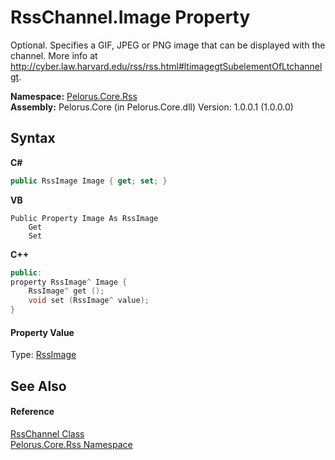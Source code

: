 # RssChannel.Image Property 
 

Optional. Specifies a GIF, JPEG or PNG image that can be displayed with the channel. More info at http://cyber.law.harvard.edu/rss/rss.html#ltimagegtSubelementOfLtchannelgt.

**Namespace:**&nbsp;<a href="683C06D0">Pelorus.Core.Rss</a><br />**Assembly:**&nbsp;Pelorus.Core (in Pelorus.Core.dll) Version: 1.0.0.1 (1.0.0.0)

## Syntax

**C#**<br />
``` C#
public RssImage Image { get; set; }
```

**VB**<br />
``` VB
Public Property Image As RssImage
	Get
	Set
```

**C++**<br />
``` C++
public:
property RssImage^ Image {
	RssImage^ get ();
	void set (RssImage^ value);
}
```


#### Property Value
Type: <a href="49DA13EB">RssImage</a>

## See Also


#### Reference
<a href="8911D1C7">RssChannel Class</a><br /><a href="683C06D0">Pelorus.Core.Rss Namespace</a><br />
